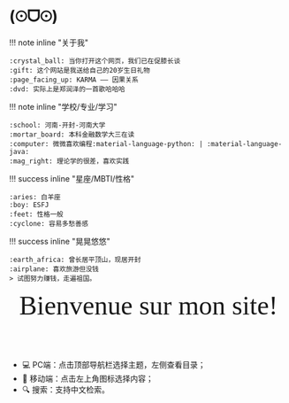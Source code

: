 # (⊙ᗜ⊙)

!!! note inline "关于我"

    :crystal_ball: 当你打开这个网页，我们已在促膝长谈  
    :gift: 这个网站是我送给自己的20岁生日礼物  
    :page_facing_up: KARMA —— 因果关系  
    :dvd: 实际上是郑润泽的一首歌哈哈哈  
    
!!! note inline "学校/专业/学习"

    :school: 河南-开封-河南大学  
    :mortar_board: 本科金融数学大三在读  
    :computer: 微微喜欢编程:material-language-python: | :material-language-java:  
    :mag_right: 理论学的很差，喜欢实践  
    
!!! success inline "星座/MBTI/性格"

    :aries: 白羊座  
    :boy: ESFJ  
    :feet: 性格一般  
    :cyclone: 容易多愁善感  
    
!!! success inline "晃晃悠悠"

    :earth_africa: 曾长居平顶山，现居开封  
    :airplane: 喜欢旅游但没钱  
    > 试图努力赚钱，走遍祖国。


<center>
    <font face = "Apple chancery" size = 7>Bienvenue sur mon site! 🌼</font>
</center>

- 💻 PC端：点击顶部导航栏选择主题，左侧查看目录；
- 📱 移动端：点击左上角图标选择内容；
- 🔍 搜索：支持中文检索。


<script>
function updateTime() {
    var date = new Date();
    var now = date.getTime();
    var startDate = new Date("2022/12/29 09:10:12");
    var start = startDate.getTime();
    var diff = now - start;
    var y, d, h, m;
    y = Math.floor(diff / (365 * 24 * 3600 * 1000));
    diff -= y * 365 * 24 * 3600 * 1000;
    d = Math.floor(diff / (24 * 3600 * 1000));
    h = Math.floor(diff / (3600 * 1000) % 24);
    m = Math.floor(diff / (60 * 1000) % 60);
    if (y == 0) {
        document.getElementById("web-time").innerHTML = d + "<span class=\"heti-spacing\"> </span>天<span class=\"heti-spacing\"> </span>" + h + "<span class=\"heti-spacing\"> </span>小时<span class=\"heti-spacing\"> </span>" + m + "<span class=\"heti-spacing\"> </span>分钟";
    } else {
        document.getElementById("web-time").innerHTML = y + "<span class=\"heti-spacing\"> </span>年<span class=\"heti-spacing\"> </span>" + d + "<span class=\"heti-spacing\"> </span>天<span class=\"heti-spacing\"> </span>" + h + "<span class=\"heti-spacing\"> </span>小时<span class=\"heti-spacing\"> </span>" + m + "<span class=\"heti-spacing\"> </span>分钟";
    }
    setTimeout(updateTime, 1000 * 60);
}
updateTime();
function toggle_statistics() {
    var statistics = document.getElementById("statistics");
    if (statistics.style.opacity == 0) {
        statistics.style.opacity = 1;
    } else {
        statistics.style.opacity = 0;
    }
}
</script>
